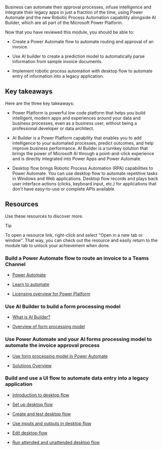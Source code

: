 Business can automate their approval processes, infuse intelligence and integrate their legacy apps in just a fraction of the time, using Power Automate and the new Robotic Process Automation capability alongside AI Builder, which are all part of the Microsoft Power Platform.

Now that you have reviewed this module, you should be able to:

- Create a Power Automate flow to automate routing and approval of an invoice.

- Use AI builder to create a prediction model to automatically parse information from sample invoice documents.

- Implement robotic process automation with desktop flow to automate entry of information into a legacy application.

## Key takeaways

Here are the three key takeaways:


- Power Platform is  powerful low code platform that helps you build intelligent, modern apps and experiences around your data and business processes, even as a business user, without being a professional developer or data architect.

- AI Builder is a Power Platform capability that enables you to add intelligence to your automated processes, predict outcomes, and help improve business performance. AI Builder is a turnkey solution that brings the power of Microsoft AI through a point-and-click experience and is directly integrated into Power Apps and Power Automate.

- Desktop flow brings Robotic Process Automation (RPA) capabilities to Power Automate. You can use desktop flow to automate repetitive tasks in Windows and Web applications. Desktop flow records and plays back user interface actions (clicks, keyboard input, etc.) for applications that don't have easy-to-use or complete APIs available.



## Resources

Use these resources to discover more.

> [!TIP]
> To open a resource link, right-click and select "Open in a new tab or window". That way, you can check out the resource and easily return to the module tab to unlock your achievement when done.

### Build a Power Automate flow to route an invoice to a Teams Channel

- [Power Automate](https://www.powerautomate.com?azure-portal=true)

- [Learn to automate](https://aka.ms/learntoautomate?azure-portal=true)

- [Licensing overview for Power Platform](https://docs.microsoft.com/power-platform/admin/pricing-billing-skus?azure-portal=true)


### Use AI Builder to build a form processing model

- [What is AI Builder?](https://docs.microsoft.com/ai-builder/overview?azure-portal=true)

- [Overview of form processing model](https://docs.microsoft.com/ai-builder/form-processing-model-overview?azure-portal=true)

### Use Power Automate and your AI forms processing model to automate the invoice approval process

- [Use form processing model in Power Automate](https://docs.microsoft.com/ai-builder/form-processing-model-in-flow?azure-portal=true)

- [Solutions Overview](https://docs.microsoft.com/power-automate/overview-solution-flows?azure-portal=true)

### Build and use a UI flow to automate data entry into a legacy application

- [Introduction to desktop flow](https://docs.microsoft.com/power-automate/ui-flows/overview?azure-portal=true)

- [Set up desktop flow](https://docs.microsoft.com/power-automate/ui-flows/setup?azure-portal=true)

- [Create and test desktop flow](https://docs.microsoft.com/power-automate/ui-flows/create-desktop?azure-portal=true)

- [Use inputs and outputs in desktop flow](https://docs.microsoft.com/power-automate/ui-flows/inputs-outputs-desktop?azure-portal=true)

- [Edit desktop flow](https://docs.microsoft.com/power-automate/ui-flows/edit-desktop?azure-portal=true)

- [Run attended and unattended desktop flow](https://docs.microsoft.com/power-automate/ui-flows/run-ui-flow?azure-portal=true)
